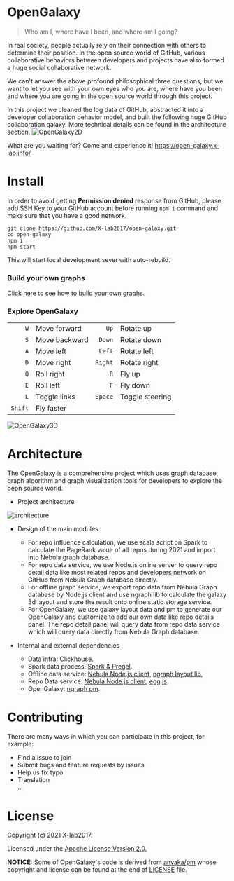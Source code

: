 # OpenGalaxy

> Who am I, where have I been, and where am I going?  

In real society, people actually rely on their connection with others to determine their position. In the open source world of GitHub, various collaborative behaviors between developers and projects have also formed a huge social collaborative network.  

We can't answer the above profound philosophical three questions, but we want to let you see with your own eyes who you are, where have you been and where you are going in the open source world through this project.  

In this project we cleaned the log data of GitHub, abstracted it into a developer collaboration behavior model, and built the following huge GitHub collaboration galaxy. More technical details can be found in the architecture section.
![OpenGalaxy2D](/images/open_galaxy_2d.jpg)


What are you waiting for? Come and experience it! https://open-galaxy.x-lab.info/
# Install

In order to avoid getting **Permission denied** response from GitHub, please add SSH Key to your GitHub account before running `npm i` command and make sure that you have a good network.

```
git clone https://github.com/X-lab2017/open-galaxy.git
cd open-galaxy
npm i
npm start
```

This will start local development sever with auto-rebuild.
### Build your own graphs
Click [here](https://github.com/anvaka/pm#your-own-graphs) to see how to build your own graphs.

### Explore OpenGalaxy
|    |    |    |   |
|---:|:---|---:|---|
| `W`  | Move forward  | `Up` |Rotate up|
| `S`  | Move backward  | `Down`  |Rotate down |
| `A`  | Move left  |`Left`|Rotate left|
| `D`  | Move right  |`Right` | Rotate right|
| `Q`  | Roll right  |`R` | Fly up|
| `E`  | Roll left  |`F` | Fly down|
| `L`  | Toggle links  | `Space` | Toggle steering |
| `Shift`  | Fly faster  |  |  |
  
![OpenGalaxy3D](/images/open_galaxy_3d.gif)

# Architecture

The OpenGalaxy is a comprehensive project which uses graph database, graph algorithm and graph visualization tools for developers to explore the oepn source world.

* Project architecture

![architecture](http://gar2020.opensource-service.cn/umlrenderer/github/X-lab2017/open-galaxy?path=about/arch.uml)

* Design of the main modules
  * For repo influence calculation, we use scala script on Spark to calculate the PageRank value of all repos during 2021 and import into Nebula graph database.
  * For repo data service, we use Node.js online server to query repo detail data like most related repos and developers network on GitHub from Nebula Graph database directly.
  * For offline graph service, we export repo data from Nebula Graph database by Node.js client and use ngraph lib to calculate the galaxy 3d layout and store the result onto online static storage service.
  * For OpenGalaxy, we use galaxy layout data and pm to generate our OpenGalaxy and customize to add our own data like repo details panel. The repo detail panel will query data from repo data service which will query data directly from Nebula Graph database.

* Internal and external dependencies
  * Data infra: [Clickhouse](https://github.com/ClickHouse/ClickHouse).
  * Spark data process: [Spark & Pregel](https://github.com/apache/spark).
  * Offline data service: [Nebula Node.js client](https://github.com/vesoft-inc/nebula-node), [ngraph layout lib](https://github.com/anvaka/ngraph.offline.layout),
  * Repo Data service: [Nebula Node.js client](https://github.com/vesoft-inc/nebula-node), [egg.js](https://github.com/eggjs/egg).
  * OpenGalaxy: [ngraph pm](https://github.com/anvaka/pm).


# Contributing
There are many ways in which you can participate in this project, for example:

- Find a issue to join
- Submit bugs and feature requests by issues
- Help us fix typo
- Translation  
...


# License

Copyright (c) 2021 X-lab2017.  

Licensed under the [Apache License Version 2.0.](./LICENSE)  

**NOTICE:** Some of OpenGalaxy's code is derived from [anvaka/pm](https://github.com/anvaka/pm) whose copyright and license can be found at the end of [LICENSE](./LICENSE) file.

